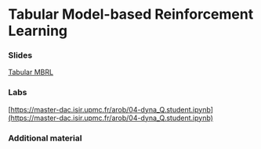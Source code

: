 # Tabular Model-based Reinforcement Learning

### Slides

[Tabular MBRL](https://master-dac.isir.upmc.fr/slides_bank/tabular_mbrl.pdf)

### Labs

[https://master-dac.isir.upmc.fr/arob/04-dyna_Q.student.ipynb](https://master-dac.isir.upmc.fr/arob/04-dyna_Q.student.ipynb)

### Additional material

